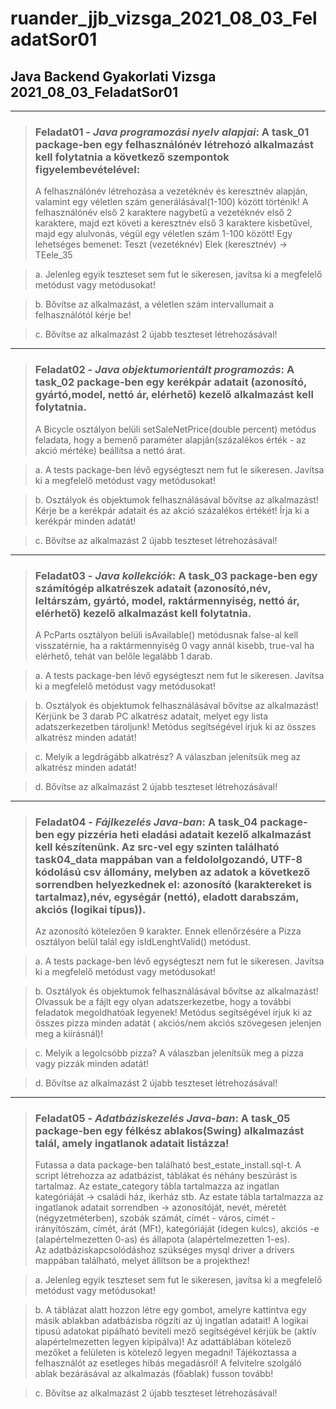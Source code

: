 # ruander_jjb_vizsga_2021_08_03_FeladatSor01
## Java Backend Gyakorlati Vizsga 2021_08_03_FeladatSor01
----------------------------------------------------
> ### Feladat01 - *Java programozási nyelv alapjai*: A task_01 package-ben egy felhasználónév létrehozó alkalmazást kell folytatnia a következő szempontok figyelembevételével:
> A felhasználónév létrehozása a vezetéknév és keresztnév alapján, valamint egy véletlen szám generálásával(1-100) között történik! A felhasználónév első 2 karaktere nagybetű a vezetéknév első 2 karaktere, majd ezt követi a keresztnév első 3 karaktere kisbetűvel, majd egy alulvonás, végül egy véletlen szám 1-100 között!
Egy lehetséges bemenet: Teszt (vezetéknév) Elek (keresztnév) -> TEele_35
 
> a. Jelenleg egyik teszteset sem fut le sikeresen, javítsa ki a megfelelő metódust vagy metódusokat!

> b. Bővítse az alkalmazást, a véletlen szám intervallumait a felhasználótól kérje be!

> c. Bővítse az alkalmazást 2 újabb teszteset létrehozásával!

------------------------------------------------------
> ### Feladat02 - *Java objektumorientált programozás*: A task_02 package-ben egy kerékpár adatait (azonosító, gyártó,model, nettó ár, elérhető) kezelő alkalmazást kell folytatnia.
> A Bicycle osztályon belüli setSaleNetPrice(double percent) metódus feladata, hogy a bemenő paraméter alapján(százalékos érték - az akció mértéke) beállítsa a nettó árat.  

> a. A tests package-ben lévő egységteszt nem fut le sikeresen. Javítsa ki a megfelelő metódust vagy metódusokat!

> b. Osztályok és objektumok felhasználásával bővítse az alkalmazást! Kérje be a kerékpár adatait és az akció százalékos értékét!
	Írja ki a kerékpár minden adatát!

> c. Bővítse az alkalmazást 2 újabb teszteset létrehozásával!
------------------------------------------------------
> ### Feladat03 - *Java kollekciók*: A task_03 package-ben egy számítógép alkatrészek adatait (azonosító,név, leltárszám, gyártó, model, raktármennyiség, nettó ár, elérhető) kezelő alkalmazást kell folytatnia.
> A PcParts osztályon belüli isAvailable() metódusnak false-al kell visszatérnie, ha a raktármennyiség 0 vagy annál kisebb, true-val ha elérhető, tehát van belőle legalább 1 darab.  

> a. A tests package-ben lévő egységteszt nem fut le sikeresen. Javítsa ki a megfelelő metódust vagy metódusokat!

> b. Osztályok és objektumok felhasználásával bővítse az alkalmazást! Kérjünk be 3 darab PC alkatrész adatait, melyet egy lista adatszerkezetben tároljunk!
	Metódus segítségével írjuk ki az összes alkatrész minden adatát!
	
> c. Melyik a legdrágább alkatrész? A válaszban jelenítsük meg az alkatrész minden adatát!

> d. Bővítse az alkalmazást 2 újabb teszteset létrehozásával!

------------------------------------------------------
> ### Feladat04 - *Fájlkezelés Java-ban*: A task_04 package-ben egy pizzéria heti eladási adatait kezelő alkalmazást kell készítenünk. Az src-vel egy szinten található task04_data mappában van a feldololgozandó, UTF-8 kódolású csv állomány, melyben az adatok a következő sorrendben helyezkednek el: azonosító (karaktereket is tartalmaz),név, egységár (nettó), eladott darabszám, akciós (logikai típus)).
> Az azonosító kötelezően 9 karakter. Ennek ellenőrzésére a Pizza osztályon belül talál egy isIdLenghtValid() metódust.   

> a. A tests package-ben lévő egységteszt nem fut le sikeresen. Javítsa ki a megfelelő metódust vagy metódusokat!

> b. Osztályok és objektumok felhasználásával bővítse az alkalmazást! Olvassuk be a fájlt egy olyan adatszerkezetbe, hogy a további feladatok megoldhatóak legyenek!
	Metódus segítségével írjuk ki az összes pizza minden adatát ( akciós/nem akciós szövegesen jelenjen meg a kiírásnál)!
	
> c. Melyik a legolcsóbb pizza? A válaszban jelenítsük meg a pizza vagy pizzák minden adatát!

> d. Bővítse az alkalmazást 2 újabb teszteset létrehozásával!
------------------------------------------------------
> ### Feladat05 - *Adatbáziskezelés Java-ban*: A task_05 package-ben egy félkész ablakos(Swing) alkalmazást talál, amely ingatlanok adatait listázza!
> Futassa a data package-ben található best_estate_install.sql-t. A script létrehozza az adatbázist, táblákat és néhány beszúrást is tartalmaz. 
> Az estate_category tábla tartalmazza az ingatlan kategóriáját -> családi ház, ikerház stb. 
> Az estate tábla tartalmazza az ingatlanok adatait sorrendben -> azonosítóját, nevét, méretét (négyzetméterben), szobák számát, címét - város, címét - irányítószám, címét,
> árát (MFt), kategóriáját (idegen kulcs), akciós -e (alapértelmezetten 0-as) és állapota (alapértelmezetten 1-es).    
> Az adatbáziskapcsolódáshoz szükséges mysql driver a drivers mappában található, melyet állítson be a projekthez!  

> a. Jelenleg egyik teszteset sem fut le sikeresen, javítsa ki a megfelelő metódust vagy metódusokat!

> b. A táblázat alatt hozzon létre egy gombot, amelyre kattintva egy másik ablakban adatbázisba rögzíti az új ingatlan adatait! A logikai tipusú adatokat pipálható beviteli mező segítségével kérjük be (aktív alapértelmezetten legyen kipipálva)!  Az adattáblában kötelező mezőket a felületen is kötelező legyen megadni! Tájékoztassa a felhasználót az esetleges hibás megadásról!
  A felvitelre szolgáló ablak bezárásával az alkalmazás (főablak) fusson tovább!  

> c. Bővítse az alkalmazást 2 újabb teszteset létrehozásával!
